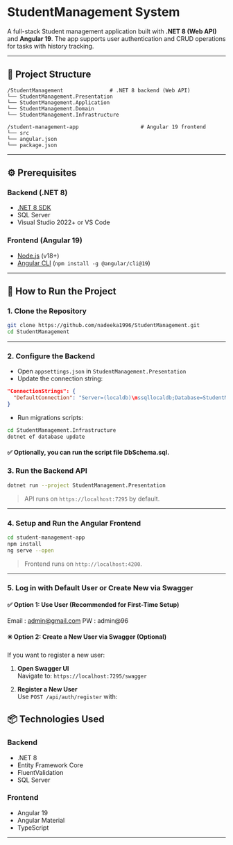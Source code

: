 # StudentManagement System

A full-stack Student management application built with **.NET 8 (Web API)** and **Angular 19**. The app supports user authentication and CRUD operations for tasks with history tracking.

---

## 🧱 Project Structure

```
/StudentManagement               # .NET 8 backend (Web API)
└── StudentManagement.Presentation
└── StudentManagement.Application
└── StudentManagement.Domain
└── StudentManagement.Infrastructure

/student-management-app                    # Angular 19 frontend
└── src
└── angular.json
└── package.json
```

---

## ⚙️ Prerequisites

### Backend (.NET 8)
- [.NET 8 SDK](https://dotnet.microsoft.com/en-us/download)
- SQL Server
- Visual Studio 2022+ or VS Code

### Frontend (Angular 19)
- [Node.js](https://nodejs.org/) (v18+)
- [Angular CLI](https://angular.io/cli) (`npm install -g @angular/cli@19`)

---

## 🚀 How to Run the Project

### 1. Clone the Repository

```bash
git clone https://github.com/nadeeka1996/StudentManagement.git
cd StudentManagement
```

---

### 2. Configure the Backend

- Open `appsettings.json` in `StudentManagement.Presentation`
- Update the connection string:

```json
"ConnectionStrings": {
  "DefaultConnection": "Server=(localdb)\mssqllocaldb;Database=StudentManagementDb;Trusted_Connection=True;"
}
```

- Run migrations scripts:

```bash
cd StudentManagement.Infrastructure
dotnet ef database update
```
#### ✅ Optionally, you can run the script file DbSchema.sql.

### 3. Run the Backend API

```bash
dotnet run --project StudentManagement.Presentation
```

> API runs on `https://localhost:7295` by default.

---

### 4. Setup and Run the Angular Frontend

```bash
cd student-management-app
npm install
ng serve --open
```

> Frontend runs on `http://localhost:4200`.

---

### 5. Log in with Default User or Create New via Swagger

#### ✅ Option 1: Use  User (Recommended for First-Time Setup)
Email : admin@gmail.com
PW : admin@96


#### ✳️ Option 2: Create a New User via Swagger (Optional)

If you want to register a new user:

1. **Open Swagger UI**  
   Navigate to: `https://localhost:7295/swagger`

2. **Register a New User**  
   Use `POST /api/auth/register` with:

  


## 📦 Technologies Used

### Backend
- .NET 8
- Entity Framework Core
- FluentValidation
- SQL Server

### Frontend
- Angular 19
- Angular Material
- TypeScript

---


